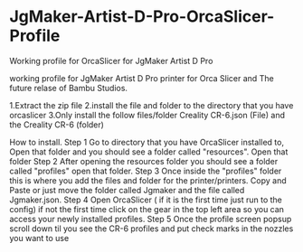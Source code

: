 # JgMaker-Artist-D-Pro-OrcaSlicer-Profile
Working profile for OrcaSlicer for JgMaker Artist D Pro 

working profile for JgMaker Artist D Pro printer for Orca Slicer and The future relase of Bambu Studios.

1.Extract the zip file
2.install the file and folder to the directory that you have orcaslicer
3.Only install the follow files/folder Creality CR-6.json (File) and the Creality CR-6 (folder)


How to install.
Step 1 Go to directory that you have OrcaSlicer installed to, Open that folder and you should see a folder called "resources". Open that folder
Step 2 After opening the resources folder you should see a folder called "profiles" open that folder.
Step 3 Once inside the "profiles" folder this is where you add the files and folder for the printer/printers. Copy and Paste or just move the folder called Jgmaker and the file called Jgmaker.json.
Step 4 Open OrcaSlicer ( if it is the first time just run to the config) if not the first time click on the gear in the top left area so you can access your newly installed profiles.
Step 5 Once the profile screen popsup scroll down til you see the CR-6 profiles and put check marks in the nozzles you want to use
